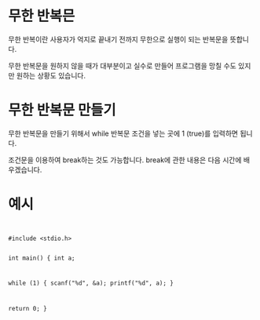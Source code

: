 # 무한 반복믄

무한 반복이란 사용자가 억지로 끝내기 전까지 무한으로 실행이 되는 반복문을 뜻합니다.

무한 반복문을 원하지 않을 때가 대부분이고 실수로 만들어 프로그램을 망칠 수도 있지만 원하는 상황도 있습니다.

# 무한 반복문 만들기

무한 반복문을 만들기 위해서 while 반복문 조건을 넣는 곳에 1 (true)를 입력하면 됩니다.

조건문을 이용하여 break하는 것도 가능합니다. break에 관한 내용은 다음 시간에 배우겠습니다.

# 예시

<code>
<pre>
#include &lt;stdio.h>

int main()
{
int a;

while (1) {
scanf("%d", &a);
printf("%d", a);
}

return 0;
}

</pre>
</code>
